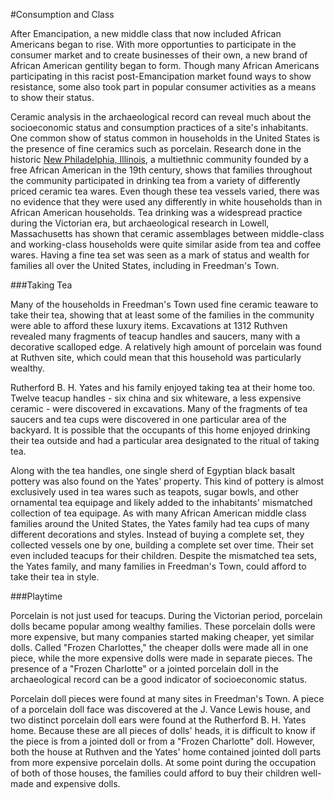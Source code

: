 #Consumption and Class

After Emancipation, a new middle class that now included African Americans began to rise. With more opportunties to participate in the consumer market and to create businesses of their own, a new brand of African American gentility began to form. Though many African Americans participating in this racist post-Emancipation market found ways to show resistance, some also took part in popular consumer activities as a means to show their status. 

Ceramic analysis in the archaeological record can reveal much about the socioeconomic status and consumption practices of a site's inhabitants. One common show of status common in households in the United States is the presence of fine ceramics such as porcelain. Research done in the historic [New Philadelphia, Illinois](http://www.histarch.illinois.edu/NP/index.html), a multiethnic community founded by a free African American in the 19th century, shows that families throughout the community participated in drinking tea from a variety of differently priced ceramic tea wares. Even though these tea vessels varied, there was no evidence that they were used any differently in white households than in African American households. Tea drinking was a widespread practice during the Victorian era, but archaeological research in Lowell, Massachusetts has shown that ceramic assemblages between middle-class and working-class households were quite similar aside from tea and coffee wares. Having a fine tea set was seen as a mark of status and wealth for families all over the United States, including in Freedman's Town.

###Taking Tea

Many of the households in Freedman's Town used fine ceramic teaware to take their tea, showing that at least some of the families in the community were able to afford these luxury items. Excavations at 1312 Ruthven revealed many fragments of teacup handles and saucers, many with a decorative scalloped edge. A relatively high amount of porcelain was found at Ruthven site, which could mean that this household was particularly wealthy. 

Rutherford B. H. Yates and his family enjoyed taking tea at their home too. Twelve teacup handles - six china and six whiteware, a less expensive ceramic - were discovered in excavations. Many of the fragments of tea saucers and tea cups were discovered in one particular area of the backyard. It is possible that the occupants of this home enjoyed drinking their tea outside and had a particular area designated to the ritual of taking tea. 

Along with the tea handles, one single sherd of Egyptian black basalt pottery was also found on the Yates' property. This kind of pottery is almost exclusively used in tea wares such as teapots, sugar bowls, and other ornamental tea equipage and likely added to the inhabitants' mismatched collection of tea equipage. As with many African American middle class families around the United States, the Yates family had tea cups of many different decorations and styles. Instead of buying a complete set, they collected vessels one by one, building a complete set over time. Their set even included teacups for their children. Despite the mismatched tea sets, the Yates family, and many families in Freedman's Town, could afford to take their tea in style.

###Playtime

Porcelain is not just used for teacups. During the Victorian period, porcelain dolls became popular among wealthy families. These porcelain dolls were more expensive, but many companies started making cheaper, yet similar dolls. Called "Frozen Charlottes," the cheaper dolls were made all in one piece, while the more expensive dolls were made in separate pieces. The presence of a "Frozen Charlotte" or a jointed porcelain doll in the archaeological record can be a good indicator of socioeconomic status.

Porcelain doll pieces were found at many sites in Freedman's Town. A piece of a porcelain doll face was discovered at the J. Vance Lewis house, and two distinct porcelain doll ears were found at the Rutherford B. H. Yates home. Because these are all pieces of dolls' heads, it is difficult to know if the piece is from a jointed doll or from a "Frozen Charlotte" doll. However, both the house at Ruthven and the Yates' home contained jointed doll parts from more expensive porcelain dolls. At some point during the occupation of both of those houses, the families could afford to buy their children well-made and expensive dolls.
